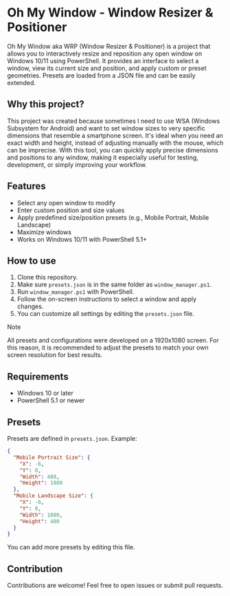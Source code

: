 # Oh My Window - Window Resizer & Positioner

Oh My Window aka WRP (Window Resizer & Positioner) is a project that allows you to interactively resize and reposition any open window on Windows 10/11 using PowerShell. It provides an interface to select a window, view its current size and position, and apply custom or preset geometries. Presets are loaded from a JSON file and can be easily extended.

## Why this project?

This project was created because sometimes I need to use WSA (Windows Subsystem for Android) and want to set window sizes to very specific dimensions that resemble a smartphone screen. It's ideal when you need an exact width and height, instead of adjusting manually with the mouse, which can be imprecise. With this tool, you can quickly apply precise dimensions and positions to any window, making it especially useful for testing, development, or simply improving your workflow.

## Features

- Select any open window to modify
- Enter custom position and size values
- Apply predefined size/position presets (e.g., Mobile Portrait, Mobile Landscape)
- Maximize windows
- Works on Windows 10/11 with PowerShell 5.1+

## How to use

1. Clone this repository.
2. Make sure `presets.json` is in the same folder as `window_manager.ps1`.
3. Run `window_manager.ps1` with PowerShell.
4. Follow the on-screen instructions to select a window and apply changes.
5. You can customize all settings by editing the `presets.json` file.

> [!NOTE]
> All presets and configurations were developed on a 1920x1080 screen. For this reason, it is recommended to adjust the presets to match your own screen resolution for best results.

## Requirements

- Windows 10 or later
- PowerShell 5.1 or newer

## Presets

Presets are defined in `presets.json`. Example:

```json
{
  "Mobile Portrait Size": {
    "X": -6,
    "Y": 0,
    "Width": 480,
    "Height": 1080
  },
  "Mobile Landscape Size": {
    "X": -6,
    "Y": 0,
    "Width": 1080,
    "Height": 480
  }
}
```

You can add more presets by editing this file.

## Contribution

Contributions are welcome! Feel free to open issues or submit pull requests.
